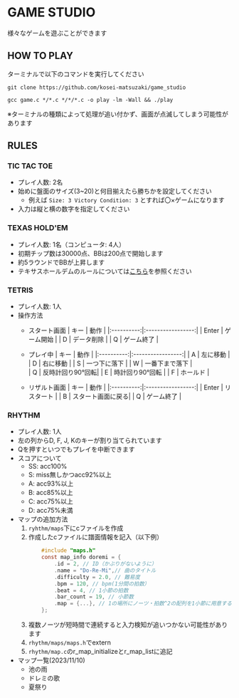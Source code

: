 # GAME STUDIO
様々なゲームを遊ぶことができます

## HOW TO PLAY
ターミナルで以下のコマンドを実行してください
```shell
git clone https://github.com/kosei-matsuzaki/game_studio
```
```shell
gcc game.c */*.c */*/*.c -o play -lm -Wall && ./play
```
※ターミナルの種類によって処理が追い付かず、画面が点滅してしまう可能性があります

## RULES
### TIC TAC TOE
- プレイ人数: 2名
- 始めに盤面のサイズ(3~20)と何目揃えたら勝ちかを設定してください
    - 例えば  `Size: 3 Victory Condition: 3` とすれば〇×ゲームになります
- 入力は縦と横の数字を指定してください

### TEXAS HOLD'EM
- プレイ人数: 1名（コンピュータ: 4人）
- 初期チップ数は30000点、BBは200点で開始します
- 約5ラウンドでBBが上昇します
- テキサスホールデムのルールについては[こちら](https://www.bodoge-intl.com/list/insapo/texasholdem/)を参照ください

### TETRIS
- プレイ人数: 1人
- 操作方法
    - スタート画面
    | キー       | 動作              |
    |:----------:|:-----------------:|
    | Enter      | ゲーム開始        |
    | D          | データ削除        |
    | Q          | ゲーム終了        |

    - プレイ中
    | キー       | 動作              |
    |:----------:|:-----------------:|
    | A          | 左に移動          |
    | D          | 右に移動          |
    | S          | 一つ下に落下      |
    | W          | 一番下まで落下    |  
    | Q          | 反時計回り90°回転|
    | E          | 時計回り90°回転  |
    | F          | ホールド          |

    - リザルト画面
    | キー       | 動作              |
    |:----------:|:-----------------:|
    | Enter      | リスタート        |
    | B          | スタート画面に戻る|
    | Q          | ゲーム終了        |

### RHYTHM
- プレイ人数: 1人
- 左の列からD, F, J, Kのキーが割り当てられています
- Qを押すといつでもプレイを中断できます
- スコアについて
    - SS: acc100%
    - S:  miss無しかつacc92%以上
    - A:  acc93%以上
    - B:  acc85%以上
    - C:  acc75%以上
    - D:  acc75%未満
- マップの追加方法
    1. ```ryhthm/maps```下にcファイルを作成
    2. 作成したcファイルに譜面情報を記入（以下例）
        ```c
            #include "maps.h"
            const map_info doremi = {
                .id = 2, // ID（かぶりがないように）
                .name = "Do-Re-Mi",// 曲のタイトル
                .difficulty = 2.0, // 難易度
                .bpm = 120, // bpm(1分間の拍数）
                .beat = 4, // 1小節の拍数
                .bar_count = 19, // 小節数
                .map = {...}, // 1の場所にノーツ・拍数^2の配列を1小節に用意する
            };
        ```
    3. 複数ノーツが短時間で連続すると入力検知が追いつかない可能性があります
    4. ```rhythm/maps/maps.h```でextern
    5. ```rhythm/map.c```のr_map_initializeとr_map_listに追記
- マップ一覧(2023/11/10)
    - 池の雨
    - ドレミの歌
    - 夏祭り

